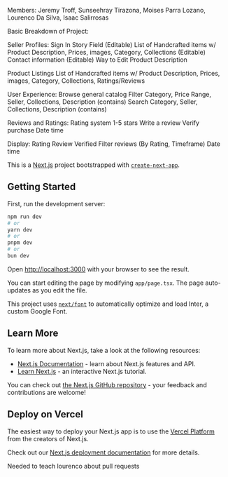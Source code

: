 Members: Jeremy Troff, Sunseehray Tirazona, Moises Parra Lozano, Lourenco Da Silva, Isaac Salirrosas

Basic Breakdown of Project:

Seller Profiles: Sign In Story Field (Editable) List of Handcrafted items w/ Product Description, Prices, images, Category, Collections (Editable) Contact information (Editable) Way to Edit Product Description

Product Listings List of Handcrafted items w/ Product Description, Prices, images, Category, Collections, Ratings/Reviews

User Experience: Browse general catalog Filter Category, Price Range, Seller, Collections, Description (contains) Search Category, Seller, Collections, Description (contains)

Reviews and Ratings: Rating system 1-5 stars Write a review Verify purchase Date time

Display: Rating Review Verified Filter reviews (By Rating, Timeframe) Date time

This is a [Next.js](https://nextjs.org/) project bootstrapped with [`create-next-app`](https://github.com/vercel/next.js/tree/canary/packages/create-next-app).

## Getting Started

First, run the development server:

```bash
npm run dev
# or
yarn dev
# or
pnpm dev
# or
bun dev
```

Open [http://localhost:3000](http://localhost:3000) with your browser to see the result.

You can start editing the page by modifying `app/page.tsx`. The page auto-updates as you edit the file.

This project uses [`next/font`](https://nextjs.org/docs/basic-features/font-optimization) to automatically optimize and load Inter, a custom Google Font.

## Learn More

To learn more about Next.js, take a look at the following resources:

- [Next.js Documentation](https://nextjs.org/docs) - learn about Next.js features and API.
- [Learn Next.js](https://nextjs.org/learn) - an interactive Next.js tutorial.

You can check out [the Next.js GitHub repository](https://github.com/vercel/next.js/) - your feedback and contributions are welcome!

## Deploy on Vercel

The easiest way to deploy your Next.js app is to use the [Vercel Platform](https://vercel.com/new?utm_medium=default-template&filter=next.js&utm_source=create-next-app&utm_campaign=create-next-app-readme) from the creators of Next.js.

Check out our [Next.js deployment documentation](https://nextjs.org/docs/deployment) for more details.

Needed to teach lourenco about pull requests